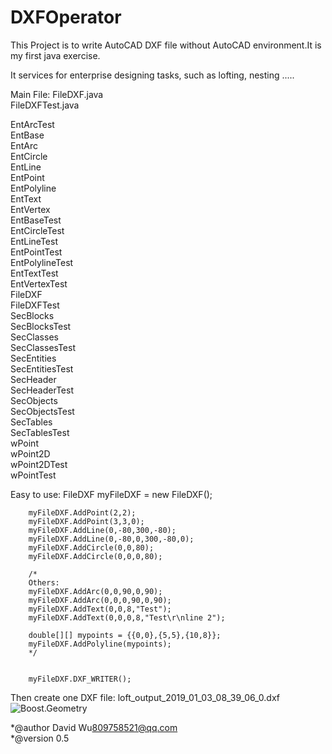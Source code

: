 # DXFOperator
This Project is to write AutoCAD DXF file  without AutoCAD environment.It is my first java exercise.</br>

It services for enterprise designing tasks, such as lofting, nesting .....</br>

Main File: FileDXF.java</br>
           FileDXFTest.java

EntArcTest</br>
EntBase</br>
EntArc</br>
EntCircle</br>
EntLine</br>
EntPoint</br>
EntPolyline</br>
EntText</br>
EntVertex</br>
EntBaseTest</br>
EntCircleTest</br>
EntLineTest</br>
EntPointTest</br>
EntPolylineTest</br>
EntTextTest</br>
EntVertexTest</br>
FileDXF</br>
FileDXFTest</br>
SecBlocks</br>
SecBlocksTest</br>
SecClasses</br>
SecClassesTest</br>
SecEntities</br>
SecEntitiesTest</br>
SecHeader</br>
SecHeaderTest</br>
SecObjects</br>
SecObjectsTest</br>
SecTables</br>
SecTablesTest</br>
wPoint</br>
wPoint2D</br>
wPoint2DTest</br>
wPointTest</br>

Easy to use:
		FileDXF myFileDXF = new FileDXF();
		
		myFileDXF.AddPoint(2,2);
		myFileDXF.AddPoint(3,3,0);
		myFileDXF.AddLine(0,-80,300,-80);
		myFileDXF.AddLine(0,-80,0,300,-80,0);
		myFileDXF.AddCircle(0,0,80);
		myFileDXF.AddCircle(0,0,0,80);

		/*
		Others:
		myFileDXF.AddArc(0,0,90,0,90);
		myFileDXF.AddArc(0,0,0,90,0,90);
		myFileDXF.AddText(0,0,8,"Test");
		myFileDXF.AddText(0,0,0,8,"Test\r\nline 2");
		
		double[][] mypoints = {{0,0},{5,5},{10,8}};		
		myFileDXF.AddPolyline(mypoints);
		*/
		

		myFileDXF.DXF_WRITER();

Then create one DXF file: loft_output_2019_01_03_08_39_06_0.dxf
<img src="blob/master/examples/Partsall.png" alt="Boost.Geometry" style="max-width:100%;">

*@author David Wu<809758521@qq.com></br>
*@version 0.5
